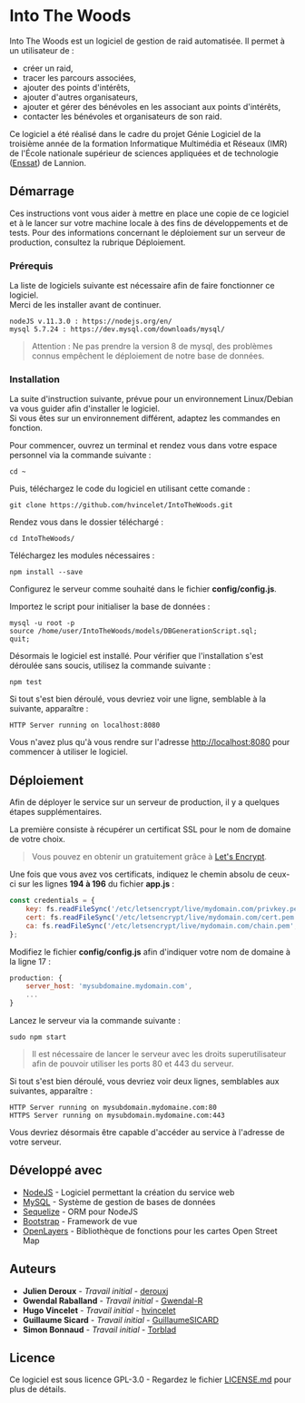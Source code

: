 # Into The Woods

Into The Woods est un logiciel de gestion de raid automatisée. Il permet à un utilisateur de :
 * créer un raid,
 * tracer les parcours associées,
 * ajouter des points d'intérêts,
 * ajouter d'autres organisateurs,
 * ajouter et gérer des bénévoles en les associant aux points d'intérêts,
 * contacter les bénévoles et organisateurs de son raid.

Ce logiciel a été réalisé dans le cadre du projet Génie Logiciel de la troisième année de la formation Informatique Multimédia et Réseaux (IMR)
de l'École nationale supérieur de sciences appliquées et de technologie ([Enssat](http://www.enssat.fr)) de Lannion.

## Démarrage

Ces instructions vont vous aider à mettre en place une copie de ce logiciel et à le lancer sur votre machine locale à des fins de développements et de tests.
Pour des informations concernant le déploiement sur un serveur de production, consultez la rubrique Déploiement.

### Prérequis

La liste de logiciels suivante est nécessaire afin de faire fonctionner ce logiciel.\
Merci de les installer avant de continuer.

```
nodeJS v.11.3.0 : https://nodejs.org/en/
mysql 5.7.24 : https://dev.mysql.com/downloads/mysql/
```
> Attention : Ne pas prendre la version 8 de mysql, des problèmes connus empêchent le déploiement de notre base de données.

### Installation

La suite d'instruction suivante, prévue pour un environnement Linux/Debian va vous guider afin d'installer le logiciel. \
Si vous êtes sur un environnement différent, adaptez les commandes en fonction.

Pour commencer, ouvrez un terminal et rendez vous dans votre espace personnel via la commande suivante :
```Shell
cd ~
```

Puis, téléchargez le code du logiciel en utilisant cette comande :
```Shell
git clone https://github.com/hvincelet/IntoTheWoods.git
```

Rendez vous dans le dossier téléchargé :
```Shell
cd IntoTheWoods/
```

Téléchargez les modules nécessaires :
```Shell
npm install --save
```

Configurez le serveur comme souhaité dans le fichier **config/config.js**.

Importez le script pour initialiser la base de données :
```Shell
mysql -u root -p
source /home/user/IntoTheWoods/models/DBGenerationScript.sql;
quit;
```

Désormais le logiciel est installé. Pour vérifier que l'installation s'est déroulée sans soucis, utilisez la commande suivante :
```Shell
npm test
```

Si tout s'est bien déroulé, vous devriez voir une ligne, semblable à la suivante, apparaître :
```
HTTP Server running on localhost:8080
```

Vous n'avez plus qu'à vous rendre sur l'adresse [http://localhost:8080](http://localhost:8080) pour commencer à utiliser le logiciel.

## Déploiement

Afin de déployer le service sur un serveur de production, il y a quelques étapes supplémentaires.

La première consiste à récupérer un certificat SSL pour le nom de domaine de votre choix.
> Vous pouvez en obtenir un gratuitement grâce à [Let's Encrypt](https://letsencrypt.org).

Une fois que vous avez vos certificats, indiquez le chemin absolu de ceux-ci sur les lignes **194 à 196** du fichier **app.js** :
```javascript
const credentials = {
    key: fs.readFileSync('/etc/letsencrypt/live/mydomain.com/privkey.pem', 'utf8'),
    cert: fs.readFileSync('/etc/letsencrypt/live/mydomain.com/cert.pem', 'utf8'),
    ca: fs.readFileSync('/etc/letsencrypt/live/mydomain.com/chain.pem', 'utf8')
};
```

Modifiez le fichier **config/config.js** afin d'indiquer votre nom de domaine à la ligne 17 :
```javascript
production: {
    server_host: 'mysubdomaine.mydomain.com',
    ...
}
```

Lancez le serveur via la commande suivante :
```Shell
sudo npm start
```
> Il est nécessaire de lancer le serveur avec les droits superutilisateur afin de pouvoir utiliser les ports 80 et 443 du serveur.

Si tout s'est bien déroulé, vous devriez voir deux lignes, semblables aux suivantes, apparaître :
```
HTTP Server running on mysubdomain.mydomaine.com:80
HTTPS Server running on mysubdomain.mydomaine.com:443
```

Vous devriez désormais être capable d'accéder au service à l'adresse de votre serveur.

## Développé avec

* [NodeJS](https://nodejs.org/en/) - Logiciel permettant la création du service web
* [MySQL](https://www.mysql.com) - Système de gestion de bases de données
* [Sequelize](http://docs.sequelizejs.com) - ORM pour NodeJS
* [Bootstrap](https://getbootstrap.com) - Framework de vue
* [OpenLayers](https://openlayers.org) - Bibliothèque de fonctions pour les cartes Open Street Map

## Auteurs

* **Julien Deroux** - *Travail initial* - [derouxj](https://github.com/derouxj)
* **Gwendal Raballand** - *Travail initial* - [Gwendal-R](https://github.com/Gwendal-R)
* **Hugo Vincelet** - *Travail initial* - [hvincelet](https://github.com/hvincelet)
* **Guillaume Sicard** - *Travail initial* - [GuillaumeSICARD](https://github.com/GuillaumeSICARD)
* **Simon Bonnaud** - *Travail initial* - [Torblad](https://github.com/Torblad)

## Licence

Ce logiciel est sous licence GPL-3.0 - Regardez le fichier [LICENSE.md](LICENSE.md) pour plus de détails.
